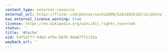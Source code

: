 ```yaml
---
content_type: external-resource
external_url: https://flickr.com/photos/sacho2000/52814926102/in/photolist-2ot5iub-2otfw7w-EEdueR-2mCHwHH-2kMZSKP-vqVh7k-2qWo8Yy-2kWjZcR-2r2Hevo-2oxDzuU-PY8FCV-2o8cQSy-2mCHQeQ-2kWk2ZL-2kMZ12Q-2o7kvwG-wSyJ2-2iRYyYc-EPDbeK-2kWdfDb-2pDWSWV-235rpBf-2jhXkLW-2ji34sj-uHeymn-5VDiNH-YoHBop-2hcmZEy-2jhTBVK-482QNV-2kVW6ex-2mtJBiv-pMXMHr-2ppMa5M-jw3uKc-wGWZti-8Jjntx-2kWgccH-2o7uuTs-GrUywn-ss6z-qVUCPz-2ot3GFW-259SP6G-H1Ny5h-RA5idE-2nNDs1R-2ixpUua-2gmUSNw-dRZjgA
has_external_license_warning: true
license: https://en.wikipedia.org/wiki/All_rights_reserved
status: ''
title: '#Sacho'
uid: 54f5a777-546d-4f9a-bbf6-94a877f1135a
wayback_url: ''
---
```

